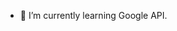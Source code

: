 - 🌱 I’m currently learning Google API.

<!---
UserAngelina/UserAngelina is a ✨ special ✨ repository because its `README.md` (this file) appears on your GitHub profile.
You can click the Preview link to take a look at your changes.
--->
